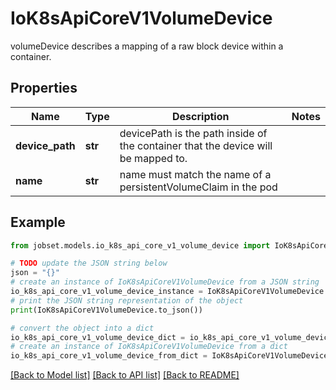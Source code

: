 # IoK8sApiCoreV1VolumeDevice

volumeDevice describes a mapping of a raw block device within a container.

## Properties

Name | Type | Description | Notes
------------ | ------------- | ------------- | -------------
**device_path** | **str** | devicePath is the path inside of the container that the device will be mapped to. | 
**name** | **str** | name must match the name of a persistentVolumeClaim in the pod | 

## Example

```python
from jobset.models.io_k8s_api_core_v1_volume_device import IoK8sApiCoreV1VolumeDevice

# TODO update the JSON string below
json = "{}"
# create an instance of IoK8sApiCoreV1VolumeDevice from a JSON string
io_k8s_api_core_v1_volume_device_instance = IoK8sApiCoreV1VolumeDevice.from_json(json)
# print the JSON string representation of the object
print(IoK8sApiCoreV1VolumeDevice.to_json())

# convert the object into a dict
io_k8s_api_core_v1_volume_device_dict = io_k8s_api_core_v1_volume_device_instance.to_dict()
# create an instance of IoK8sApiCoreV1VolumeDevice from a dict
io_k8s_api_core_v1_volume_device_from_dict = IoK8sApiCoreV1VolumeDevice.from_dict(io_k8s_api_core_v1_volume_device_dict)
```
[[Back to Model list]](../README.md#documentation-for-models) [[Back to API list]](../README.md#documentation-for-api-endpoints) [[Back to README]](../README.md)


